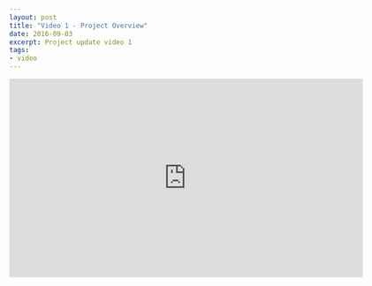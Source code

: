```yaml
---
layout: post
title: "Video 1 - Project Overview"
date: 2016-09-03
excerpt: Project update video 1
tags:
- video
---
```


<iframe width="640" height="360" src="https://www.youtube.com/watch?v=y94tOSxF8jw" frameborder="0" allowfullscreen></iframe>